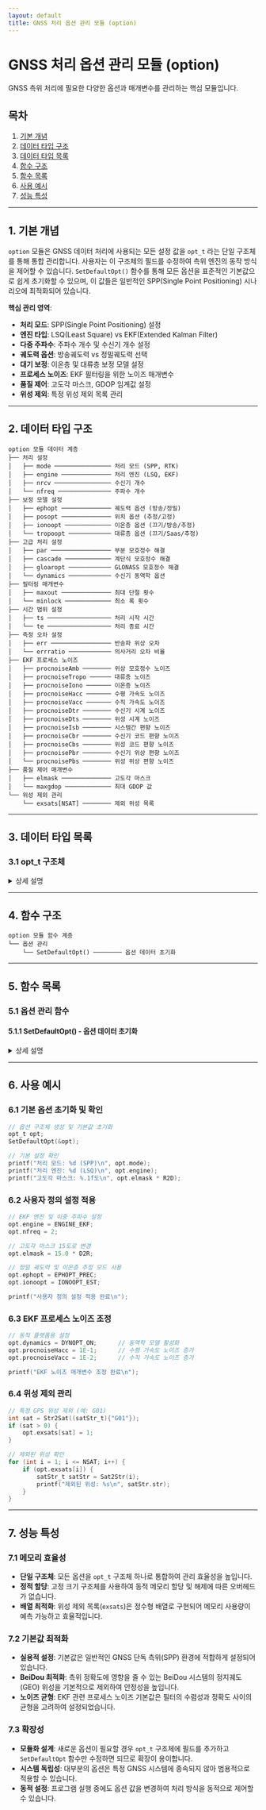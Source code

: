 ```yaml
---
layout: default
title: GNSS 처리 옵션 관리 모듈 (option)
---
```


# GNSS 처리 옵션 관리 모듈 (option)

GNSS 측위 처리에 필요한 다양한 옵션과 매개변수를 관리하는 핵심 모듈입니다.

## 목차

1. [기본 개념](#1-기본-개념)
2. [데이터 타입 구조](#2-데이터-타입-구조)
3. [데이터 타입 목록](#3-데이터-타입-목록)
4. [함수 구조](#4-함수-구조)
5. [함수 목록](#5-함수-목록)
6. [사용 예시](#6-사용-예시)
7. [성능 특성](#7-성능-특성)

---

## 1. 기본 개념

`option` 모듈은 GNSS 데이터 처리에 사용되는 모든 설정 값을 `opt_t` 라는 단일 구조체를 통해 통합 관리합니다. 사용자는 이 구조체의 필드를 수정하여 측위 엔진의 동작 방식을 제어할 수 있습니다. `SetDefaultOpt()` 함수를 통해 모든 옵션을 표준적인 기본값으로 쉽게 초기화할 수 있으며, 이 값들은 일반적인 SPP(Single Point Positioning) 시나리오에 최적화되어 있습니다.

**핵심 관리 영역**:
- **처리 모드**: SPP(Single Point Positioning) 설정
- **엔진 타입**: LSQ(Least Square) vs EKF(Extended Kalman Filter)
- **다중 주파수**: 주파수 개수 및 수신기 개수 설정
- **궤도력 옵션**: 방송궤도력 vs 정밀궤도력 선택
- **대기 보정**: 이온층 및 대류층 보정 모델 설정
- **프로세스 노이즈**: EKF 필터링을 위한 노이즈 매개변수
- **품질 제어**: 고도각 마스크, GDOP 임계값 설정
- **위성 제외**: 특정 위성 제외 목록 관리

---

## 2. 데이터 타입 구조

```
option 모듈 데이터 계층
├── 처리 설정
│   ├── mode ──────────────── 처리 모드 (SPP, RTK)
│   ├── engine ────────────── 처리 엔진 (LSQ, EKF)
│   ├── nrcv ──────────────── 수신기 개수
│   └── nfreq ─────────────── 주파수 개수
├── 보정 모델 설정
│   ├── ephopt ────────────── 궤도력 옵션 (방송/정밀)
│   ├── posopt ────────────── 위치 옵션 (추정/고정)
│   ├── ionoopt ───────────── 이온층 옵션 (끄기/방송/추정)
│   └── tropoopt ──────────── 대류층 옵션 (끄기/Saas/추정)
├── 고급 처리 설정
│   ├── par ───────────────── 부분 모호정수 해결
│   ├── cascade ───────────── 계단식 모호정수 해결
│   ├── gloaropt ──────────── GLONASS 모호정수 해결
│   └── dynamics ──────────── 수신기 동역학 옵션
├── 필터링 매개변수
│   ├── maxout ────────────── 최대 단절 횟수
│   └── minlock ───────────── 최소 록 횟수
├── 시간 범위 설정
│   ├── ts ────────────────── 처리 시작 시간
│   └── te ────────────────── 처리 종료 시간
├── 측정 오차 설정
│   ├── err ───────────────── 반송파 위상 오차
│   └── errratio ──────────── 의사거리 오차 비율
├── EKF 프로세스 노이즈
│   ├── procnoiseAmb ──────── 위상 모호정수 노이즈
│   ├── procnoiseTropo ────── 대류층 노이즈
│   ├── procnoiseIono ─────── 이온층 노이즈
│   ├── procnoiseHacc ─────── 수평 가속도 노이즈
│   ├── procnoiseVacc ─────── 수직 가속도 노이즈
│   ├── procnoiseDtr ──────── 수신기 시계 노이즈
│   ├── procnoiseDts ──────── 위성 시계 노이즈
│   ├── procnoiseIsb ──────── 시스템간 편향 노이즈
│   ├── procnoiseCbr ──────── 수신기 코드 편향 노이즈
│   ├── procnoiseCbs ──────── 위성 코드 편향 노이즈
│   ├── procnoisePbr ──────── 수신기 위상 편향 노이즈
│   └── procnoisePbs ──────── 위성 위상 편향 노이즈
├── 품질 제어 매개변수
│   ├── elmask ────────────── 고도각 마스크
│   └── maxgdop ───────────── 최대 GDOP 값
└── 위성 제외 관리
    └── exsats[NSAT] ──────── 제외 위성 목록
```

---

## 3. 데이터 타입 목록

### 3.1 opt_t 구조체
<details>
<summary>상세 설명</summary>

**목적**: GNSS 측위 처리에 필요한 모든 옵션과 매개변수 통합 관리

**정의**: `types.h`
```c
typedef struct opt {
    // 처리 설정
    int mode;                           // Processing mode
    int engine;                         // Processing engine
    int nrcv;                           // Number of receivers
    int nfreq;                          // Number of frequencies

    // 보정 모델 설정
    int ephopt;                         // Ephemeris option
    int posopt;                         // Position option
    int ionoopt;                        // Ionospheric option
    int tropoopt;                       // Tropospheric option

    // 고급 처리 설정
    int par;                            // Partial ambiguity resolution
    int cascade;                        // Cascading ambiguity resolution
    int gloaropt;                       // GLONASS ambiguity resolution
    int dynamics;                       // Receiver dynamics option

    // 필터링 매개변수
    int maxout;                         // Maximum outage count to reset state
    int minlock;                        // Minimum lock count to fix ambiguity

    // 시간 범위 설정
    double ts;                          // Processing time start [s] (0.0: all)
    double te;                          // Processing time end [s] (0.0: all)

    // 측정 오차 설정
    double err;                         // Carrier phase measurement error std [m] (zenith direction)
    double errratio;                    // Pseudorange measurement error ratio

    // EKF 프로세스 노이즈
    double procnoiseAmb;                // Phase ambiguity [cycle]
    double procnoiseTropo;              // Zenith wet delay [m]
    double procnoiseIono;               // Ionospheric delay [m]
    double procnoiseHacc;               // Horizontal acceleration [m/s^2]
    double procnoiseVacc;               // Vertical acceleration [m/s^2]
    double procnoiseDtr;                // Receiver clock [m]
    double procnoiseDts;                // Satellite clock [m]
    double procnoiseIsb;                // Inter-system bias [m]
    double procnoiseCbr;                // Receiver code bias [m]
    double procnoiseCbs;                // Satellite code bias [m]
    double procnoisePbr;                // Receiver phase bias [m]
    double procnoisePbs;                // Satellite phase bias [m]

    // 품질 제어 매개변수
    double elmask;                      // Elevation mask angle [rad]
    double maxgdop;                     // Maximum GDOP

    // 위성 제외 관리
    int exsats[NSAT];                   // Excluded satellites (!0: excluded)
} opt_t;
```

**특징**:
- 모든 GNSS 처리 옵션을 하나의 구조체로 통합합니다.
- `SetDefaultOpt()` 함수를 통해 SPP 모드, LSQ 엔진 등 표준 설정으로 초기화됩니다.
- 성능 향상을 위해 BeiDou GEO 위성을 기본적으로 제외 처리합니다.
- EKF 필터링을 위한 상세한 프로세스 노이즈 설정이 가능합니다.

</details>

---

## 4. 함수 구조

```
option 모듈 함수 계층
└── 옵션 관리
    └── SetDefaultOpt() ──────── 옵션 데이터 초기화
```

---

## 5. 함수 목록

### 5.1 옵션 관리 함수

#### 5.1.1 SetDefaultOpt() - 옵션 데이터 초기화
<details>
<summary>상세 설명</summary>

**목적**: 옵션 구조체의 모든 필드를 표준 기본값으로 초기화

**입력**:
- `opt_t *opt`: 초기화할 옵션 구조체

**출력**:
- `void`: 반환값 없음

**함수 로직**:
1. 모든 정수형 및 실수형 옵션을 표준 기본값으로 설정합니다.
2. 제외 위성 목록(`exsats`)을 모두 0으로 초기화하여 모든 위성을 사용 가능하게 합니다.
3. BeiDou 시스템이 활성화된 경우, 성능에 영향을 줄 수 있는 GEO 위성(C01-C05, C59-C62)을 기본적으로 제외 목록에 추가합니다.

**주요 기본값**:
- **처리 모드**: `PROCMODE_SPP` (SPP 모드)
- **처리 엔진**: `ENGINE_LSQ` (최소제곱법)
- **보정 모델**: 방송 궤도력(`EPHOPT_BRDC`), 방송 이온층 모델(`IONOOPT_BRDC`), Saastamoinen 대류층 모델(`TROPOOPT_SAAS`)
- **측정 오차**: `err` = 0.003m (반송파 위상), `errratio` = 100
- **품질 제어**: `elmask` = 10도, `maxgdop` = 30

</details>

---

## 6. 사용 예시

### 6.1 기본 옵션 초기화 및 확인
```c
// 옵션 구조체 생성 및 기본값 초기화
opt_t opt;
SetDefaultOpt(&opt);

// 기본 설정 확인
printf("처리 모드: %d (SPP)\n", opt.mode);
printf("처리 엔진: %d (LSQ)\n", opt.engine);
printf("고도각 마스크: %.1f도\n", opt.elmask * R2D);
```

### 6.2 사용자 정의 설정 적용
```c
// EKF 엔진 및 이중 주파수 설정
opt.engine = ENGINE_EKF;
opt.nfreq = 2;

// 고도각 마스크 15도로 변경
opt.elmask = 15.0 * D2R;

// 정밀 궤도력 및 이온층 추정 모드 사용
opt.ephopt = EPHOPT_PREC;
opt.ionoopt = IONOOPT_EST;

printf("사용자 정의 설정 적용 완료\n");
```

### 6.3 EKF 프로세스 노이즈 조정
```c
// 동적 플랫폼용 설정
opt.dynamics = DYNOPT_ON;      // 동역학 모델 활성화
opt.procnoiseHacc = 1E-1;      // 수평 가속도 노이즈 증가
opt.procnoiseVacc = 1E-2;      // 수직 가속도 노이즈 증가

printf("EKF 노이즈 매개변수 조정 완료\n");
```

### 6.4 위성 제외 관리
```c
// 특정 GPS 위성 제외 (예: G01)
int sat = Str2Sat((satStr_t){"G01"});
if (sat > 0) {
    opt.exsats[sat] = 1;
}

// 제외된 위성 확인
for (int i = 1; i <= NSAT; i++) {
    if (opt.exsats[i]) {
        satStr_t satStr = Sat2Str(i);
        printf("제외된 위성: %s\n", satStr.str);
    }
}
```

---

## 7. 성능 특성

### 7.1 메모리 효율성
- **단일 구조체**: 모든 옵션을 `opt_t` 구조체 하나로 통합하여 관리 효율성을 높입니다.
- **정적 할당**: 고정 크기 구조체를 사용하여 동적 메모리 할당 및 해제에 따른 오버헤드가 없습니다.
- **배열 최적화**: 위성 제외 목록(`exsats`)은 정수형 배열로 구현되어 메모리 사용량이 예측 가능하고 효율적입니다.

### 7.2 기본값 최적화
- **실용적 설정**: 기본값은 일반적인 GNSS 단독 측위(SPP) 환경에 적합하게 설정되어 있습니다.
- **BeiDou 최적화**: 측위 정확도에 영향을 줄 수 있는 BeiDou 시스템의 정지궤도(GEO) 위성을 기본적으로 제외하여 안정성을 높입니다.
- **노이즈 균형**: EKF 관련 프로세스 노이즈 기본값은 필터의 수렴성과 정확도 사이의 균형을 고려하여 설정되었습니다.

### 7.3 확장성
- **모듈화 설계**: 새로운 옵션이 필요할 경우 `opt_t` 구조체에 필드를 추가하고 `SetDefaultOpt` 함수만 수정하면 되므로 확장이 용이합니다.
- **시스템 독립성**: 대부분의 옵션은 특정 GNSS 시스템에 종속되지 않아 범용적으로 적용할 수 있습니다.
- **동적 설정**: 프로그램 실행 중에도 옵션 값을 변경하여 처리 방식을 동적으로 제어할 수 있습니다.
